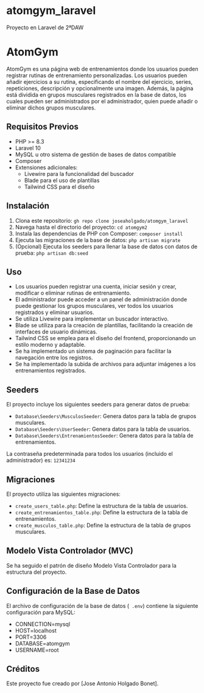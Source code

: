 # atomgym_laravel
Proyecto en Laravel de 2ªDAW
# AtomGym

AtomGym es una página web de entrenamientos donde los usuarios pueden registrar rutinas de entrenamiento personalizadas. Los usuarios pueden añadir ejercicios a su rutina, especificando el nombre del ejercicio, series, repeticiones, descripción y opcionalmente una imagen. Además, la página está dividida en grupos musculares registrados en la base de datos, los cuales pueden ser administrados por el administrador, quien puede añadir o eliminar dichos grupos musculares.

## Requisitos Previos

- PHP >= 8.3
- Laravel 10
- MySQL u otro sistema de gestión de bases de datos compatible
- Composer
- Extensiones adicionales:
  - Livewire para la funcionalidad del buscador
  - Blade para el uso de plantillas
  - Tailwind CSS para el diseño

## Instalación

1. Clona este repositorio: `gh repo clone joseaholgado/atomgym_laravel`
2. Navega hasta el directorio del proyecto: `cd atomgym2`
3. Instala las dependencias de PHP con Composer: `composer install`
4. Ejecuta las migraciones de la base de datos: `php artisan migrate`
5. (Opcional) Ejecuta los seeders para llenar la base de datos con datos de prueba: `php artisan db:seed`

## Uso

- Los usuarios pueden registrar una cuenta, iniciar sesión y crear, modificar o eliminar rutinas de entrenamiento.
- El administrador puede acceder a un panel de administración donde puede gestionar los grupos musculares, ver todos los usuarios registrados y eliminar usuarios.
- Se utiliza Livewire para implementar un buscador interactivo.
- Blade se utiliza para la creación de plantillas, facilitando la creación de interfaces de usuario dinámicas.
- Tailwind CSS se emplea para el diseño del frontend, proporcionando un estilo moderno y adaptable.
- Se ha implementado un sistema de paginación para facilitar la navegación entre los registros.
- Se ha implementado la subida de archivos para adjuntar imágenes a los entrenamientos registrados.

## Seeders

El proyecto incluye los siguientes seeders para generar datos de prueba:
- `Database\Seeders\MusculosSeeder`: Genera datos para la tabla de grupos musculares.
- `Database\Seeders\UserSeeder`: Genera datos para la tabla de usuarios.
- `Database\Seeders\EntrenamientosSeeder`: Genera datos para la tabla de entrenamientos.

La contraseña predeterminada para todos los usuarios (incluido el administrador) es: `12341234`

## Migraciones

El proyecto utiliza las siguientes migraciones:
- `create_users_table.php`: Define la estructura de la tabla de usuarios.
- `create_entrenamientos_table.php`: Define la estructura de la tabla de entrenamientos.
- `create_musculos_table.php`: Define la estructura de la tabla de grupos musculares.

## Modelo Vista Controlador (MVC)

Se ha seguido el patrón de diseño Modelo Vista Controlador para la estructura del proyecto.

## Configuración de la Base de Datos

El archivo de configuración de la base de datos (` .env`) contiene la siguiente configuración para MySQL:

- CONNECTION=mysql
- HOST=localhost
- PORT=3306
- DATABASE=atomgym
- USERNAME=root

## Créditos

Este proyecto fue creado por [Jose Antonio Holgado Bonet]. 
